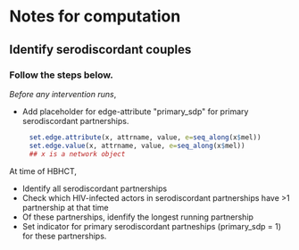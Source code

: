 # Notes for computation

## Identify serodiscordant couples

### Follow the steps below.

*Before any intervention runs*,  
  * Add placeholder for edge-attribute "primary_sdp" for primary serodiscordant partnerships.  
    
```R
     set.edge.attribute(x, attrname, value, e=seq_along(x$mel))
     set.edge.value(x, attrname, value, e=seq_along(x$mel))
     ## x is a network object
```

At time of HBHCT,   
  * Identify all serodiscordant partnerships  
  * Check which HIV-infected actors in serodiscordant
    partnerships have >1 partnership at that time  
  * Of these partnerships, idenfify the longest running partnership 
  * Set indicator for primary serodiscordant 
    partneships  (primary_sdp = 1) for these partnerships.
    
